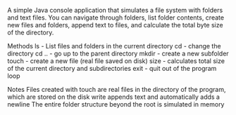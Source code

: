 A simple Java console application that simulates a file system with folders and text files.
You can navigate through folders, list folder contents, create new files and folders, append text to files, and calculate the total byte size of the directory.

Methods
ls - List files and folders in the current directory
cd <folderName> - change the directory 
cd .. - go up to the parent directory
mkdir <folderName> - create a new subfolder
touch <fileName> - create a new file (real file saved on disk)
size - calculates total size of the current directory and subdirectories
exit - quit out of the program loop

Notes
Files created with touch are real files in the directory of the program, which are stored on the disk
write appends text and automatically adds a newline
The entire folder structure beyond the root is simulated in memory
